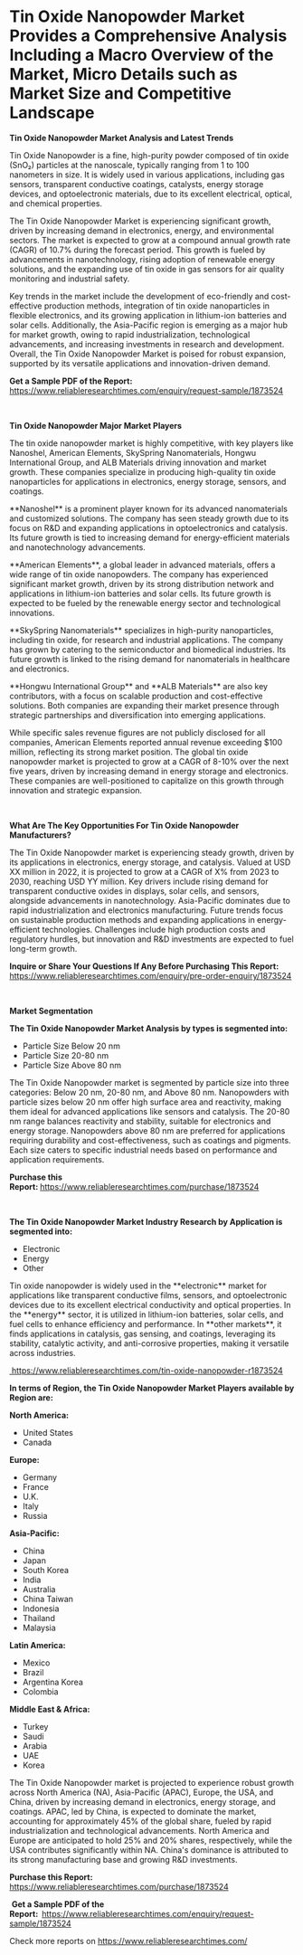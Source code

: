 <p><h1>Tin Oxide Nanopowder Market Provides a Comprehensive Analysis Including a Macro Overview of the Market, Micro Details such as Market Size and Competitive Landscape</h1></p><p><strong>Tin Oxide Nanopowder Market Analysis and Latest Trends</strong></p>
<p><p>Tin Oxide Nanopowder is a fine, high-purity powder composed of tin oxide (SnO₂) particles at the nanoscale, typically ranging from 1 to 100 nanometers in size. It is widely used in various applications, including gas sensors, transparent conductive coatings, catalysts, energy storage devices, and optoelectronic materials, due to its excellent electrical, optical, and chemical properties.</p><p>The Tin Oxide Nanopowder Market is experiencing significant growth, driven by increasing demand in electronics, energy, and environmental sectors. The market is expected to grow at a compound annual growth rate (CAGR) of 10.7% during the forecast period. This growth is fueled by advancements in nanotechnology, rising adoption of renewable energy solutions, and the expanding use of tin oxide in gas sensors for air quality monitoring and industrial safety.</p><p>Key trends in the market include the development of eco-friendly and cost-effective production methods, integration of tin oxide nanoparticles in flexible electronics, and its growing application in lithium-ion batteries and solar cells. Additionally, the Asia-Pacific region is emerging as a major hub for market growth, owing to rapid industrialization, technological advancements, and increasing investments in research and development. Overall, the Tin Oxide Nanopowder Market is poised for robust expansion, supported by its versatile applications and innovation-driven demand.</p></p>
<p><strong>Get a Sample PDF of the Report:&nbsp;</strong> <a href="https://www.reliableresearchtimes.com/enquiry/request-sample/1873524?utm_campaign=2143&utm_medium=2&utm_source=Github&utm_content=ia&utm_term=25012025&utm_id=tin-oxide-nanopowder">https://www.reliableresearchtimes.com/enquiry/request-sample/1873524</a></p>
<p>&nbsp;</p>
<p><strong>Tin Oxide Nanopowder Major Market Players</strong></p>
<p><p>The tin oxide nanopowder market is highly competitive, with key players like Nanoshel, American Elements, SkySpring Nanomaterials, Hongwu International Group, and ALB Materials driving innovation and market growth. These companies specialize in producing high-quality tin oxide nanoparticles for applications in electronics, energy storage, sensors, and coatings.</p><p>**Nanoshel** is a prominent player known for its advanced nanomaterials and customized solutions. The company has seen steady growth due to its focus on R&D and expanding applications in optoelectronics and catalysis. Its future growth is tied to increasing demand for energy-efficient materials and nanotechnology advancements.</p><p>**American Elements**, a global leader in advanced materials, offers a wide range of tin oxide nanopowders. The company has experienced significant market growth, driven by its strong distribution network and applications in lithium-ion batteries and solar cells. Its future growth is expected to be fueled by the renewable energy sector and technological innovations.</p><p>**SkySpring Nanomaterials** specializes in high-purity nanoparticles, including tin oxide, for research and industrial applications. The company has grown by catering to the semiconductor and biomedical industries. Its future growth is linked to the rising demand for nanomaterials in healthcare and electronics.</p><p>**Hongwu International Group** and **ALB Materials** are also key contributors, with a focus on scalable production and cost-effective solutions. Both companies are expanding their market presence through strategic partnerships and diversification into emerging applications.</p><p>While specific sales revenue figures are not publicly disclosed for all companies, American Elements reported annual revenue exceeding $100 million, reflecting its strong market position. The global tin oxide nanopowder market is projected to grow at a CAGR of 8-10% over the next five years, driven by increasing demand in energy storage and electronics. These companies are well-positioned to capitalize on this growth through innovation and strategic expansion.</p></p>
<p>&nbsp;</p>
<p><strong>What Are The Key Opportunities For Tin Oxide Nanopowder Manufacturers?</strong></p>
<p><p>The Tin Oxide Nanopowder market is experiencing steady growth, driven by its applications in electronics, energy storage, and catalysis. Valued at USD XX million in 2022, it is projected to grow at a CAGR of X% from 2023 to 2030, reaching USD YY million. Key drivers include rising demand for transparent conductive oxides in displays, solar cells, and sensors, alongside advancements in nanotechnology. Asia-Pacific dominates due to rapid industrialization and electronics manufacturing. Future trends focus on sustainable production methods and expanding applications in energy-efficient technologies. Challenges include high production costs and regulatory hurdles, but innovation and R&D investments are expected to fuel long-term growth.</p></p>
<p><strong>Inquire or Share Your Questions If Any Before Purchasing This Report:</strong> <a href="https://www.reliableresearchtimes.com/enquiry/pre-order-enquiry/1873524?utm_campaign=2143&utm_medium=2&utm_source=Github&utm_content=ia&utm_term=25012025&utm_id=tin-oxide-nanopowder">https://www.reliableresearchtimes.com/enquiry/pre-order-enquiry/1873524</a></p>
<p>&nbsp;</p>
<p><strong>Market Segmentation</strong></p>
<p><strong>The Tin Oxide Nanopowder Market Analysis by types is segmented into:</strong></p>
<p><ul><li>Particle Size Below 20 nm</li><li>Particle Size 20-80 nm</li><li>Particle Size Above 80 nm</li></ul></p>
<p><p>The Tin Oxide Nanopowder market is segmented by particle size into three categories: Below 20 nm, 20-80 nm, and Above 80 nm. Nanopowders with particle sizes below 20 nm offer high surface area and reactivity, making them ideal for advanced applications like sensors and catalysis. The 20-80 nm range balances reactivity and stability, suitable for electronics and energy storage. Nanopowders above 80 nm are preferred for applications requiring durability and cost-effectiveness, such as coatings and pigments. Each size caters to specific industrial needs based on performance and application requirements.</p></p>
<p><strong>Purchase this Report:&nbsp;</strong><a href="https://www.reliableresearchtimes.com/purchase/1873524?utm_campaign=2143&utm_medium=2&utm_source=Github&utm_content=ia&utm_term=25012025&utm_id=tin-oxide-nanopowder">https://www.reliableresearchtimes.com/purchase/1873524</a></p>
<p>&nbsp;</p>
<p><strong>The Tin Oxide Nanopowder Market Industry Research by Application is segmented into:</strong></p>
<p><ul><li>Electronic</li><li>Energy</li><li>Other</li></ul></p>
<p><p>Tin oxide nanopowder is widely used in the **electronic** market for applications like transparent conductive films, sensors, and optoelectronic devices due to its excellent electrical conductivity and optical properties. In the **energy** sector, it is utilized in lithium-ion batteries, solar cells, and fuel cells to enhance efficiency and performance. In **other markets**, it finds applications in catalysis, gas sensing, and coatings, leveraging its stability, catalytic activity, and anti-corrosive properties, making it versatile across industries.</p></p>
<p><a href="https://www.reliableresearchtimes.com/tin-oxide-nanopowder-r1873524?utm_campaign=2143&utm_medium=2&utm_source=Github&utm_content=ia&utm_term=25012025&utm_id=tin-oxide-nanopowder">&nbsp;https://www.reliableresearchtimes.com/tin-oxide-nanopowder-r1873524</a></p>
<p><strong>In terms of Region, the Tin Oxide Nanopowder Market Players available by Region are:</strong></p>
<p>
    <p> <strong> North America: </strong>
        <ul>
            <li>United States</li>
            <li>Canada</li>
        </ul>
        </p> 
    <p> <strong> Europe: </strong>
        <ul>
            <li>Germany</li>
            <li>France</li>
            <li>U.K.</li>
            <li>Italy</li>
            <li>Russia</li>
        </ul>
        </p> 
    <p> <strong> Asia-Pacific: </strong>
        <ul>
            <li>China</li>
            <li>Japan</li>
            <li>South Korea</li>
            <li>India</li>
            <li>Australia</li>
            <li>China Taiwan</li>
            <li>Indonesia</li>
            <li>Thailand</li>
            <li>Malaysia</li>
        </ul>
        </p> 
    <p> <strong> Latin America: </strong>
        <ul>
            <li>Mexico</li>
            <li>Brazil</li>
            <li>Argentina Korea</li>
            <li>Colombia</li>
        </ul>
        </p> 
    <p> <strong> Middle East & Africa: </strong>
        <ul>
            <li>Turkey</li>
            <li>Saudi</li>
            <li>Arabia</li>
            <li>UAE</li>
            <li>Korea</li>
        </ul>
    </p>
    </p>
<p><p>The Tin Oxide Nanopowder market is projected to experience robust growth across North America (NA), Asia-Pacific (APAC), Europe, the USA, and China, driven by increasing demand in electronics, energy storage, and coatings. APAC, led by China, is expected to dominate the market, accounting for approximately 45% of the global share, fueled by rapid industrialization and technological advancements. North America and Europe are anticipated to hold 25% and 20% shares, respectively, while the USA contributes significantly within NA. China's dominance is attributed to its strong manufacturing base and growing R&D investments.</p></p>
<p><strong>Purchase this Report: </strong><a href="https://www.reliableresearchtimes.com/purchase/1873524?utm_campaign=2143&utm_medium=2&utm_source=Github&utm_content=ia&utm_term=25012025&utm_id=tin-oxide-nanopowder">https://www.reliableresearchtimes.com/purchase/1873524</a></p>
<p>&nbsp;<strong>Get a Sample PDF of the Report:&nbsp;&nbsp;</strong><a href="https://www.reliableresearchtimes.com/enquiry/request-sample/1873524?utm_campaign=2143&utm_medium=2&utm_source=Github&utm_content=ia&utm_term=25012025&utm_id=tin-oxide-nanopowder">https://www.reliableresearchtimes.com/enquiry/request-sample/1873524</a></p>
<p><strong></strong></p>
<p>Check more reports on <a href="https://www.reliableresearchtimes.com/?utm_campaign=2143&utm_medium=2&utm_source=Github&utm_content=ia&utm_term=25012025&utm_id=tin-oxide-nanopowder">https://www.reliableresearchtimes.com/</a></p>